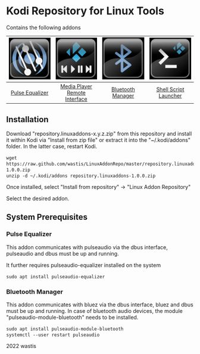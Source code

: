 # Kodi Repository for Linux Tools

Contains the following addons

|<img src="addons/script.pulseequalizer.gui/resources/media/icon1.png" alt="drawing" width="200"/> | <img src="addons/service.mpremote.interface/resources/media/icon1.png" alt="drawing" width="200"/>      | <img src="addons/script.bluetooth.man/resources/media/icon.png" alt="drawing" width="200"/>        | <img src="addons/script.shellscript.launcher/resources/media/icon.png" alt="drawing" width="200"/> |
|:--------------:|:-----------:|:------------:|:------------:|	
|[Pulse Equalizer](https://github.com/wastis/PulseEqualizerGui)|[Media Player Remote Interface](https://github.com/wastis/MediaPlayerRemoteInterface)|[Bluetooth Manager](https://github.com/wastis/BluetoothManager)|[Shell Script Launcher](https://github.com/wastis/ShellScriptLauncher)|

## Installation

Download "repository.linuxaddons-x.y.z.zip" from this repository and install it within Kodi via "Install from zip file" or extract it into the "~/.kodi/addons" folder. In the latter case, restart Kodi.

	wget https://raw.github.com/wastis/LinuxAddonRepo/master/repository.linuxaddons-1.0.0.zip
	unzip -d ~/.kodi/addons repository.linuxaddons-1.0.0.zip

Once installed, select "Install from repository" -> "Linux Addon Repository"

Select the desired addon. 

## System Prerequisites

### Pulse Equalizer

This addon communicates with pulseaudio via the dbus interface, pulseaudio and dbus must be up and running.

It further requires pulseaudio-equalizer installed on the system

	sudo apt install pulseaudio-equalizer

### Bluetooth Manager

This addon communicates with bluez via the dbus interface, bluez and dbus must be up and running. In case of bluetooth audio devices, the module "pulseaudio-module-bluetooth" needs to be installed.

	sudo apt install pulseaudio-module-bluetooth
	systemctl --user restart pulseaudio


2022 wastis


